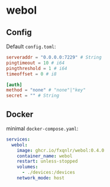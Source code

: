 # webol

## Config
Default `config.toml`:
```toml
serveraddr = "0.0.0.0:7229" # String
pingtimeout = 10 # i64
pingthreshold = 1 # i64
timeoffset = 0 # i8

[auth]
method = "none" # "none"|"key"
secret = "" # String
```

## Docker

minimal `docker-compose.yaml`:
```yaml
services:
  webol:
    image: ghcr.io/fxqnlr/webol:0.4.0
    container_name: webol
    restart: unless-stopped
    volumes:
      - ./devices:/devices
    network_mode: host
```
